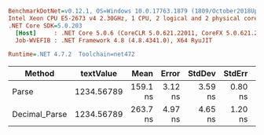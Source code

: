 ``` ini

BenchmarkDotNet=v0.12.1, OS=Windows 10.0.17763.1879 (1809/October2018Update/Redstone5)
Intel Xeon CPU E5-2673 v4 2.30GHz, 1 CPU, 2 logical and 2 physical cores
.NET Core SDK=5.0.203
  [Host]     : .NET Core 5.0.6 (CoreCLR 5.0.621.22011, CoreFX 5.0.621.22011), X64 RyuJIT
  Job-WVEFIB : .NET Framework 4.8 (4.8.4341.0), X64 RyuJIT

Runtime=.NET 4.7.2  Toolchain=net472  

```
|        Method |  textValue |     Mean |   Error |  StdDev |  StdErr |      Min |      Max |   Median | Ratio | MannWhitney(5%) | RatioSD |
|-------------- |----------- |---------:|--------:|--------:|--------:|---------:|---------:|---------:|------:|---------------- |--------:|
|         Parse | 1234.56789 | 159.1 ns | 3.12 ns | 3.59 ns | 0.80 ns | 151.7 ns | 166.1 ns | 158.9 ns |  1.00 |            Base |    0.00 |
| Decimal_Parse | 1234.56789 | 263.7 ns | 4.97 ns | 4.65 ns | 1.20 ns | 256.0 ns | 271.1 ns | 263.2 ns |  1.65 |          Slower |    0.06 |
